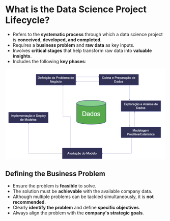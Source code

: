 # What is the Data Science Project Lifecycle?

- Refers to the **systematic process** through which a data science project is **conceived, developed, and completed**.
- Requires a **business problem** and **raw data** as key inputs.
- Involves **critical stages** that help transform raw data into **valuable insights**.
- Includes the following **key phases**:
  
![img](../img/Screenshot%20from%202025-03-15%2018-32-13.png)

## Defining the Business Problem

- Ensure the problem is **feasible** to solve.
- The solution must be **achievable** with the available company data.
- Although multiple problems can be tackled simultaneously, it is **not recommended**.
- Clearly **identify the problem** and define **specific objectives**.
- Always align the problem with the **company's strategic goals**.